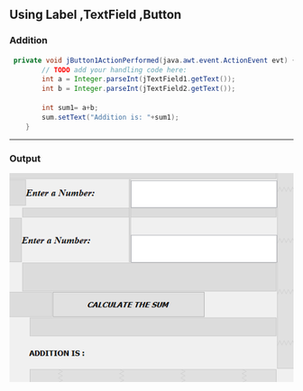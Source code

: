 ## Using Label ,TextField ,Button

### Addition
```java
 private void jButton1ActionPerformed(java.awt.event.ActionEvent evt) {                                         
        // TODO add your handling code here:
        int a = Integer.parseInt(jTextField1.getText());
        int b = Integer.parseInt(jTextField2.getText());
        
        int sum1= a+b;
        sum.setText("Addition is: "+sum1);
    }  
```
---
### Output

![alt text](label_textfield_button.PNG)
